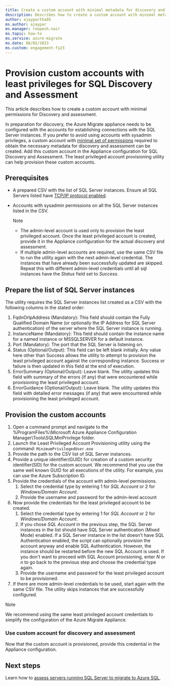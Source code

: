 ```yaml
---
title: Create a custom account with minimal metadata for discovery and assessment.
description: Describes how to create a custom account with minimal metadata for discovery and assessment.
author: ajaypartha95
ms.author: ajaypar
ms.manager: roopesh.nair
ms.topic: how-to
ms.service: azure-migrate
ms.date: 08/02/2023
ms.custom: engagement-fy23
---
```


# Provision custom accounts with least privileges for SQL Discovery and Assessment

This article describes how to create a custom account with minimal permissions for Discovery and assessment.

In preparation for discovery, the Azure Migrate appliance needs to be configured with the accounts for establishing connections with the SQL Server instances. If you prefer to avoid using accounts with sysadmin privileges, a custom account with [minimal set of permissions](migrate-support-matrix-vmware.md#configure-the-custom-login-for-sql-server-discovery) required to obtain the necessary metadata for discovery and assessment can be created. Add this custom account in the Appliance configuration for SQL Discovery and Assessment. The least privileged account provisioning utility can help provision these custom accounts.

## Prerequisites
- A prepared CSV with the list of SQL Server instances. Ensure all SQL Servers listed have [TCP/IP protocol enabled](/sql/database-engine/configure-windows/enable-or-disable-a-server-network-protocol). 
- Accounts with sysadmin permissions on all the SQL Server instances listed in the CSV.

   > [!Note]
   > - The admin-level account is used only to provision the least privileged account. Once the least privileged account is created, provide it in the Appliance configuration for the actual discovery and assessment. 
   > - If multiple admin-level accounts are required, use the same CSV file to run the utility again with the next admin-level credential. The instances that have already been successfully updated are skipped. Repeat this with different admin-level credentials until all sql instances have the *Status* field set to *Success*. 

## Prepare the list of SQL Server instances
The utility requires the SQL Server instances list created as a CSV with the following columns in the stated order:
1.	FqdnOrIpAddress (Mandatory): This field should contain the Fully Qualified Domain Name (or optionally the IP Address for SQL Server authentication) of the server where the SQL Server instance is running.
2.	InstanceName (Mandatory): This field should contain the instance name for a named instance or MSSQLSERVER for a default instance.
3.	Port (Mandatory): The port that the SQL Server is listening on. 
4.	Status (Optional/Output): This field can be left blank initially. Any value here other than Success allows the utility to attempt to provision the least privileged account against the corresponding instance. Success or failure is then updated in this field at the end of execution. 
5.	ErrorSummary (Optional/Output): Leave blank. The utility updates this field with summary of the errors (if any) that were encountered while provisioning the least privileged account.
6.	ErrorGuidance (Optional/Output): Leave blank. The utility updates this field with detailed error messages (if any) that were encountered while provisioning the least privileged account.

## Provision the custom accounts

1.	Open a command prompt and navigate to the %ProgramFiles%\Microsoft Azure Appliance Configuration Manager\Tools\SQLMinPrivilege folder.
1.	Launch the Least Privileged Account Provisioning utility using the command:
    `MinimumPrivilegedUser.exe`
1.	Provide the path to the CSV list of SQL Server instances. 
1.  Provide a unique identifier(GUID) for creation of a custom security identifier(SID) for the custom account. We recommend that you use the same well known GUID for all executions of the utility. For example, you can use the Azure Subscription ID.
1.	Provide the credentials of the account with admin-level permissions.
    1. Select the credential type by entering 1 for *SQL Account* or 2 for *Windows/Domain Account*.
    1. Provide the username and password for the admin-level account
1.	Now provide the credentials for the least privileged account to be created.
    1. Select the credential type by entering 1 for *SQL Account* or 2 for *Windows/Domain Account*.
    1. If you chose *SQL Account* in the previous step, the SQL Server instances in the list should have SQL Server authentication (Mixed Mode) enabled. If a SQL Server instance in the list doesn't have SQL Authentication enabled, the script can optionally provision the account anyway and enable SQL Authentication. However, the instance should be restarted before the new SQL Account is used. If you don't want to proceed with SQL Account provisioning, enter *N* or *n* to go back to the previous step and choose the credential type again.
    1. Provide the username and password for the least privileged account to be provisioned.
1.	If there are more admin-level credentials to be used, start again with the same CSV file. The utility skips instances that are successfully configured. 

> [!Note]
> We recommend using the same least privileged account credentials to simplify the configuration of the Azure Migrate Appliance.

### Use custom account for discovery and assessment
Now that the custom account is provisioned, provide this credential in the Appliance configuration.

## Next steps

Learn how to [assess servers running SQL Server to migrate to Azure SQL](tutorial-assess-sql.md).
